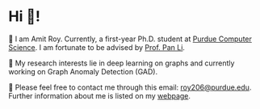 
# Hi 👋! 
🌱 I am Amit Roy. Currently, a first-year Ph.D. student at [Purdue Computer Science](https://www.cs.purdue.edu/). I am fortunate to be advised by [Prof. Pan Li](https://www.cs.purdue.edu/people/faculty/panli.html).

🧐 My research interests lie in deep learning on graphs and currently working on Graph Anomaly Detection (GAD).

🌟 Please feel free to contact me through this email: roy206@purdue.edu. Further information about me is listed on my [webpage](https://amitroy7781.github.io/). 

